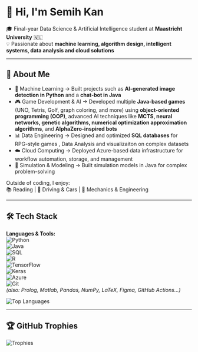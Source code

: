 # 👋 Hi, I'm Semih Kan  

🎓 Final-year Data Science & Artificial Intelligence student at **Maastricht University** 🇳🇱  
💡 Passionate about **machine learning, algorithm design, intelligent systems, data analysis and cloud solutions**  

---

## 💫 About Me  
- 🧠 Machine Learning → Built projects such as **AI-generated image detection in Python** and a **chat-bot in Java**  
- 🎮 Game Development & AI → Developed multiple **Java-based games** (UNO, Tetris, Golf, graph coloring, and more) using **object-oriented programming (OOP)**, advanced AI techniques like **MCTS, neural networks, genetic algorithms, numerical optimization approximation algorithms**, and **AlphaZero-inspired bots**  
- 📊 Data Engineering → Designed and optimized **SQL databases** for RPG-style games , Data Analysis and visualizaiton on complex datasets
- ☁️ Cloud Computing → Deployed Azure-based data infrastructure for workflow automation, storage, and management
- 🚀 Simulation & Modeling → Built simulation models in Java for complex problem-solving  

Outside of coding, I enjoy:  
📚 Reading | 🚗 Driving & Cars | 🔧 Mechanics & Engineering  

---

## 🛠️ Tech Stack  
**Languages & Tools:**  
![Python](https://img.shields.io/badge/-Python-3776AB?logo=python&logoColor=white)  
![Java](https://img.shields.io/badge/-Java-007396?logo=java&logoColor=white)  
![SQL](https://img.shields.io/badge/-SQL-336791?logo=postgresql&logoColor=white)  
![R](https://img.shields.io/badge/-R-276DC3?logo=r&logoColor=white)  
![TensorFlow](https://img.shields.io/badge/-TensorFlow-FF6F00?logo=tensorflow&logoColor=white)  
![Keras](https://img.shields.io/badge/-Keras-D00000?logo=keras&logoColor=white)  
![Azure](https://img.shields.io/badge/-Azure-0078D4?logo=microsoft-azure&logoColor=white)  
![Git](https://img.shields.io/badge/-Git-F05032?logo=git&logoColor=white)  
*(also: Prolog, Matlab, Pandas, NumPy, LaTeX, Figma, GitHub Actions…)*  

![Top Languages](https://github-readme-stats.vercel.app/api/top-langs/?username=SemihKanUM&layout=compact&theme=tokyonight)  

---

## 🏆 GitHub Trophies  
![Trophies](https://github-profile-trophy.vercel.app/?username=SemihKanUM&theme=tokyonight&margin-w=10)  
